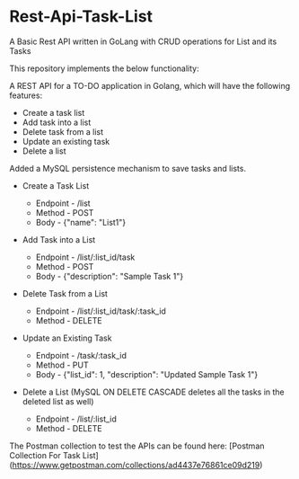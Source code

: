 # Rest-Api-Task-List
A Basic Rest API written in GoLang with CRUD operations for List and its Tasks

This repository implements the below functionality:

A REST API for a TO-DO application in Golang, which will have
the following features:

- Create a task list
- Add task into a list
- Delete task from a list
- Update an existing task
- Delete a list

Added a MySQL persistence mechanism to save tasks and lists.

- Create a Task List
  - Endpoint - /list
  - Method - POST
  - Body - {"name": "List1"}

- Add Task into a List
  - Endpoint - /list/:list_id/task
  - Method - POST
  - Body - {"description": "Sample Task 1"}

- Delete Task from a List
  - Endpoint - /list/:list_id/task/:task_id
  - Method - DELETE

- Update an Existing Task
  - Endpoint - /task/:task_id
  - Method - PUT
  - Body - {"list_id": 1, "description": "Updated Sample Task 1"}

- Delete a List (MySQL ON DELETE CASCADE deletes all the tasks in the deleted list as well)
  - Endpoint - /list/:list_id
  - Method - DELETE

The Postman collection to test the APIs can be found here: [Postman Collection For Task List] (https://www.getpostman.com/collections/ad4437e76861ce09d219)
